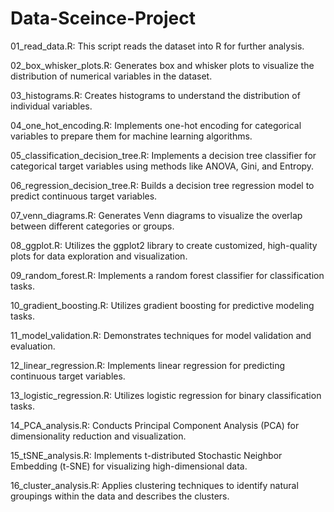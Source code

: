 # Data-Sceince-Project
01_read_data.R: This script reads the dataset into R for further analysis.

02_box_whisker_plots.R: Generates box and whisker plots to visualize the distribution of numerical variables in the dataset.

03_histograms.R: Creates histograms to understand the distribution of individual variables.

04_one_hot_encoding.R: Implements one-hot encoding for categorical variables to prepare them for machine learning algorithms.

05_classification_decision_tree.R: Implements a decision tree classifier for categorical target variables using methods like ANOVA, Gini, and Entropy.

06_regression_decision_tree.R: Builds a decision tree regression model to predict continuous target variables.

07_venn_diagrams.R: Generates Venn diagrams to visualize the overlap between different categories or groups.

08_ggplot.R: Utilizes the ggplot2 library to create customized, high-quality plots for data exploration and visualization.

09_random_forest.R: Implements a random forest classifier for classification tasks.

10_gradient_boosting.R: Utilizes gradient boosting for predictive modeling tasks.

11_model_validation.R: Demonstrates techniques for model validation and evaluation.

12_linear_regression.R: Implements linear regression for predicting continuous target variables.

13_logistic_regression.R: Utilizes logistic regression for binary classification tasks.

14_PCA_analysis.R: Conducts Principal Component Analysis (PCA) for dimensionality reduction and visualization.

15_tSNE_analysis.R: Implements t-distributed Stochastic Neighbor Embedding (t-SNE) for visualizing high-dimensional data.

16_cluster_analysis.R: Applies clustering techniques to identify natural groupings within the data and describes the clusters.
